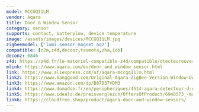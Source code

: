 ```yaml
---
model: MCCGQ11LM
vendor: Aqara
title: Door & Window Sensor
category: sensor
supports: contact, batterylow, device temperature
image: /assets/images/devices/MCCGQ11LM.jpg
zigbeemodel: ['lumi.sensor_magnet.aq2']
compatible: [z2m,z4d,deconz,tasmota,zha,iob]
deconz: 6846
z4d: https://z4d.fr/le-materiel-compatible-z4d/compatible/dtecteurouverturedeporteaqara
mlink: https://www.aqara.com/eu/door_and_window_sensor.html
link: https://www.aliexpress.com/af/aqara-mccgq11lm.html
link2: https://www.banggood.com/Original-Aqara-ZigBee-Version-Window-Door-Sensor-Smart-Home-Kit-Remote-Alarm-Xiaomi-Eco-System-p-1149705.html
link3: https://www.amazon.com/dp/B07D37VDM3
link4: https://www.domadoo.fr/en/peripheriques/4514-aqara-detecteur-d-ouverture-portefenetre-zigbee-6970504212497.html
link5: https://www.idealo.de/preisvergleich/OffersOfProduct/6948573_-mccgq11lm-aqara.html
link6: https://cloudfree.shop/product/aqara-door-and-window-sensors/
---
```



